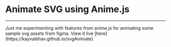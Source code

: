 # Animate SVG using Anime.js
<hr>
Just me experimenting with features from anime.js for animating some sample svg assets from figma.
View it live [here](https://kayvaibhav.github.io/svgAnimate)

